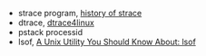- strace program, [history of strace](https://en.wikipedia.org/wiki/Strace)
- dtrace, [dtrace4linux](https://github.com/dtrace4linux/linux)
- pstack processid
- lsof, [A Unix Utility You Should Know About: lsof](http://www.catonmat.net/blog/unix-utilities-lsof/)